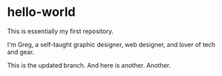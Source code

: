 # hello-world
This is essentially my first repository.

I'm Greg, a self-taught graphic designer, web designer, and lover of tech and gear.

This is the updated branch.
And here is another.
Another.
